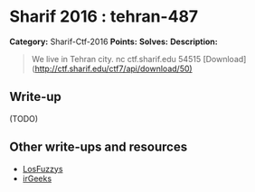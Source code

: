 # Sharif 2016 : tehran-487

**Category:** Sharif-Ctf-2016
**Points:**
**Solves:**
**Description:**

> We live in Tehran city. nc ctf.sharif.edu 54515 [Download](<http://ctf.sharif.edu/ctf7/api/download/50)>


## Write-up

(TODO)

## Other write-ups and resources

* [LosFuzzys](https://losfuzzys.github.io/writeup/2016/12/18/sharifctf7-tehran/)
* [irGeeks](https://github.com/irGeeks/ctf/tree/master/2016-SharifCTF7/tehran)
